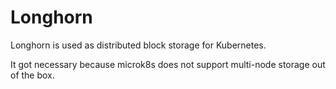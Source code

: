 # Longhorn
Longhorn is used as distributed block storage for Kubernetes.

It got necessary because microk8s does not support multi-node storage out of the box.
